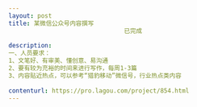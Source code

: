 ```yaml
---                
layout: post       
title: 某微信公众号内容撰写
                                已完成
           
description: 
一、人员要求：
1、文笔好、有审美、懂创意、易沟通
2、要有较为充裕的时间来进行写作，每周1-3篇
3、内容贴近热点，可以参考“猎豹移动”微信号，行业热点类内容
     
contenturl: https://pro.lagou.com/project/854.html      
---                 
```

